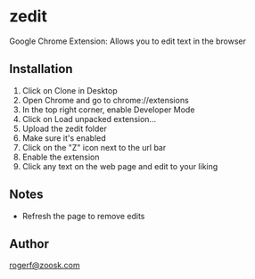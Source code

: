# zedit
Google Chrome Extension: Allows you to edit text in the browser

## Installation

1. Click on Clone in Desktop
2. Open Chrome and go to chrome://extensions
3. In the top right corner, enable Developer Mode
4. Click on Load unpacked extension...
5. Upload the zedit folder
6. Make sure it's enabled
7. Click on the "Z" icon next to the url bar
8. Enable the extension
9. Click any text on the web page and edit to your liking

## Notes

* Refresh the page to remove edits

## Author

rogerf@zoosk.com